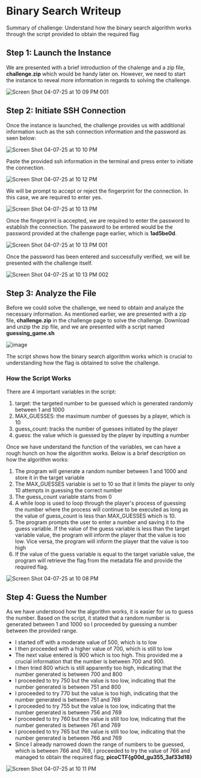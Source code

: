 # Binary Search Writeup
Summary of challenge: Understand how the binary search algorithm works through the script provided to obtain the required flag

## Step 1: Launch the Instance
We are presented with a brief introduction of the chalenge and a zip file, **challenge.zip** which would be handy later on. However, we need to start the instance to reveal more information in regards to solving the challenge. 

![Screen Shot 04-07-25 at 10 09 PM 001](https://github.com/user-attachments/assets/c360715e-c73a-4855-8966-0d60788b56b5)

## Step 2: Initiate SSH Connection

Once the instance is launched, the challenge provides us with additional information such as the ssh connection information and the password as seen below:

![Screen Shot 04-07-25 at 10 10 PM](https://github.com/user-attachments/assets/d3e74a44-6bd7-4a14-a640-c79a4d7d351f)

Paste the provided ssh information in the terminal and press enter to initiate the connection.

![Screen Shot 04-07-25 at 10 12 PM](https://github.com/user-attachments/assets/7eff039b-ab49-4d8f-8c3a-645c76d4662b)

We will be prompt to accept or reject the fingerprint for the connection. In this case, we are required to enter yes.

![Screen Shot 04-07-25 at 10 13 PM](https://github.com/user-attachments/assets/faa0a5ce-5599-4a1b-8f5f-0bcf5a934da5)

Once the fingerprint is accepted, we are required to enter the password to establish the connection. The password to be entered would be the password provided at the challenge page earlier, which is **1ad5be0d**.

![Screen Shot 04-07-25 at 10 13 PM 001](https://github.com/user-attachments/assets/e3a50d8e-798c-442b-a9ea-f0766f797816)

Once the password has been entered and successfully verified, we will be presented with the challenge itself.

![Screen Shot 04-07-25 at 10 13 PM 002](https://github.com/user-attachments/assets/c39e4455-66c1-45b0-9964-0a64cb5b124b)

## Step 3: Analyze the File
Before we could solve the challenge, we need to obtain and analyze the necessary information. As mentioned earlier, we are presented with a zip file, **challenge.zip** in the challenge page to solve the challenge. Download and unzip the zip file, and we are presented with a script named **guessing_game.sh**

![image](https://github.com/user-attachments/assets/f1a12cc6-3b44-42a3-af10-ed14ab140895)

The script shows how the binary search algorithm works which is crucial to understanding how the flag is obtained to solve the challenge.

### How the Script Works
There are 4 important variables in the script:

1. target: the targeted number to be guessed which is generated randomly between 1 and 1000
2. MAX_GUESSES: the maximum number of guesses by a player, which is 10
3. guess_count: tracks the number of guesses initiated by the player
4. guess: the value which is guessed by the player by inputting a number

Once we have understand the function of the variables, we can have a rough hunch on how the algorithm works. Below is a brief description on how the algorithm works:

1. The program will generate a random number between 1 and 1000 and store it in the target variable
2. The MAX_GUESSES variable is set to 10 so that it limits the player to only 10 attempts in guessing the correct number
3. The guess_count variable starts from 0
4. A while loop is used to loop through the player's process of guessing the number where the process will continue to be executed as long as the value of guess_count is less than MAX_GUESSES which is 10. 
5. The program prompts the user to enter a number and saving it to the guess variable. If the value of the guess variable is less than the target variable value, the program will inform the player that the value is too low. Vice versa, the program will inform the player that the value is too high
6. If the value of the guess variable is equal to the target variable value, the program will retrieve the flag from the metadata file and provide the required flag.

![Screen Shot 04-07-25 at 10 08 PM](https://github.com/user-attachments/assets/fec8a858-873a-41e0-a00a-8a35ecaefb1b)

## Step 4: Guess the Number
As we have understood how the algorithm works, it is easier for us to guess the number. Based on the script, it stated that a random number is generated between 1 and 1000 so I proceeded by guessing a number between the provided range.

- I started off with a moderate value of 500, which is to low
- I then proceeded with a higher value of 700, which is still to low
- The next value entered is 900 which is too high. This provided me a crucial information that the number is between 700 and 900.
- I then tried 800 which is still apparently too high, indicating that the number generated is between 700 and 800
- I proceeded to try 750 but the value is too low, indicating that the number generated is between 751 and 800
- I proceeded to try 770 but the value is too high, indicating that the number generated is between 751 and 769
- I proceeded to try 755 but the value is too low, indicating that the number generated is between 756 and 769
- I proceeded to try 760 but the value is still too low, indicating that the number generated is between 761 and 769
- I proceeded to try 765 but the value is still too low, indicating that the number generated is between 766 and 769
- Since I already narrowed down the range of numbers to be guessed, which is between 766 and 769, I proceeded to try the value of 766 and managed to obtain the required flag, **picoCTF{g00d_gu355_3af33d18}**

![Screen Shot 04-07-25 at 10 11 PM](https://github.com/user-attachments/assets/8c44bee8-74a1-4732-b77f-1889f0eefeda)
